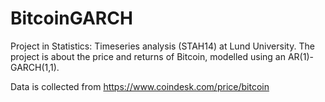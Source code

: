 # BitcoinGARCH
Project in Statistics: Timeseries analysis (STAH14) at Lund University. The project is about the price and returns of Bitcoin, modelled using an AR(1)-GARCH(1,1).

Data is collected from https://www.coindesk.com/price/bitcoin
